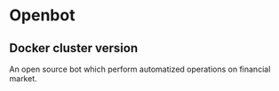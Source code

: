 # Openbot
## Docker cluster version

An open source bot which perform automatized operations on financial market.
#